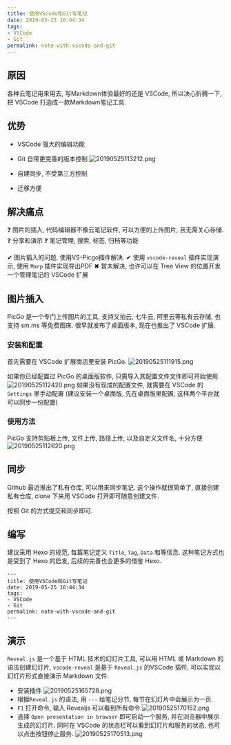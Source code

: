 ```yaml
---
title: 使用VSCode和Git写笔记
date: 2019-05-25 10:44:34
tags:
- VSCode
- Git
permalink: note-with-vscode-and-git
---
```


## 原因
各种云笔记用来用去, 写Markdown体验最好的还是 VSCode, 所以决心折腾一下, 把 VSCode 打造成一款Markdown笔记工具.


## 优势
- VSCode 强大的编辑功能
- Git 自带更完善的版本控制
![20190525113212.png](https://static.wzdxy.com/img/20190525113212.png)

- 自建同步, 不受第三方控制
- 迁移方便

## 解决痛点
❓ 图片的插入, 代码编辑器不像云笔记软件, 可以方便的上传图片, 且无需关心存储.
❓ 分享和演示
❓ 笔记管理, 搜索, 标签, 归档等功能

<!-- more -->

✔ 图片插入的问题, 使用VS-Picgo插件解决.
✔ 使用 `vscode-reveal` 插件实现演示, 使用 `Marp` 插件实现导出PDF
✖ 暂未解决, 也许可以在 Tree View 的位置开发一个管理笔记的 VSCode 扩展

## 图片插入
PicGo 是一个专门上传图片的工具, 支持又拍云, 七牛云, 阿里云等私有云存储, 也支持 sm.ms 等免费图床. 很早就发布了桌面版本, 现在也推出了 VSCode 扩展.

### 安装和配置
首先需要在 VSCode 扩展商店里安装 PicGo.
![20190525111915.png](https://static.wzdxy.com/img/20190525111915.png)

如果你已经配置过 PicGo 的桌面版软件, 只需导入其配置文件文件即可开始使用.
![20190525112420.png](https://static.wzdxy.com/img/20190525112420.png)
如果没有现成的配置文件, 就需要在 VSCode 的 `Settings` 里手动配置 (建议安装一个桌面版, 先在桌面版里配置, 这样两个平台就可以同步一份配置)

### 使用方法
PicGo 支持剪贴板上传, 文件上传, 路径上传, 以及自定义文件名, 十分方便
![20190525112620.png](https://static.wzdxy.com/img/20190525112620.png)

## 同步
Github 最近推出了私有仓库, 可以用来同步笔记.
这个操作就很简单了, 直接创建私有仓库, clone 下来用 VSCode 打开即可随意创建文件.

按照 Git 的方式提交和同步即可.


## 编写
建议采用 Hexo 的规范, 每篇笔记定义 `Title`, `Tag`, `Data` 和等信息.
这种笔记方式也是受到了 Hexo 的启发, 后续的完善也会更多的借鉴 Hexo.
```
---
title: 使用VSCode和Git写笔记
date: 2019-05-25 10:44:34
tags:
- VSCode
- Git
permalink: note-with-vscode-and-git
---
```

## 演示
`Reveal.js` 是一个基于 HTML 技术的幻灯片工具, 可以用 HTML 或 Markdown 的语法创建幻灯片, `vscode-reveal` 是基于 `Reveal.js` 的VSCode 插件, 可以实现以幻灯片形式直接演示 Markdown 文件.
- 安装插件
![20190525165728.png](https://static.wzdxy.com/img/20190525165728.png)
- 根据`Reveal.js` 的语法, 用 `---` 给笔记分节, 每节在幻灯片中会展示为一页.
- `F1` 打开命令, 输入 Revealjs 可以看到所有命令
![20190525170152.png](https://static.wzdxy.com/img/20190525170152.png)
- 选择 `Open presentation in browser` 即可启动一个服务, 并在浏览器中展示生成的幻灯片. 同时在 VSCode 的状态栏可以看到幻灯片和服务的状态, 也可以点击按钮停止服务.
![20190525170513.png](https://static.wzdxy.com/img/20190525170513.png)